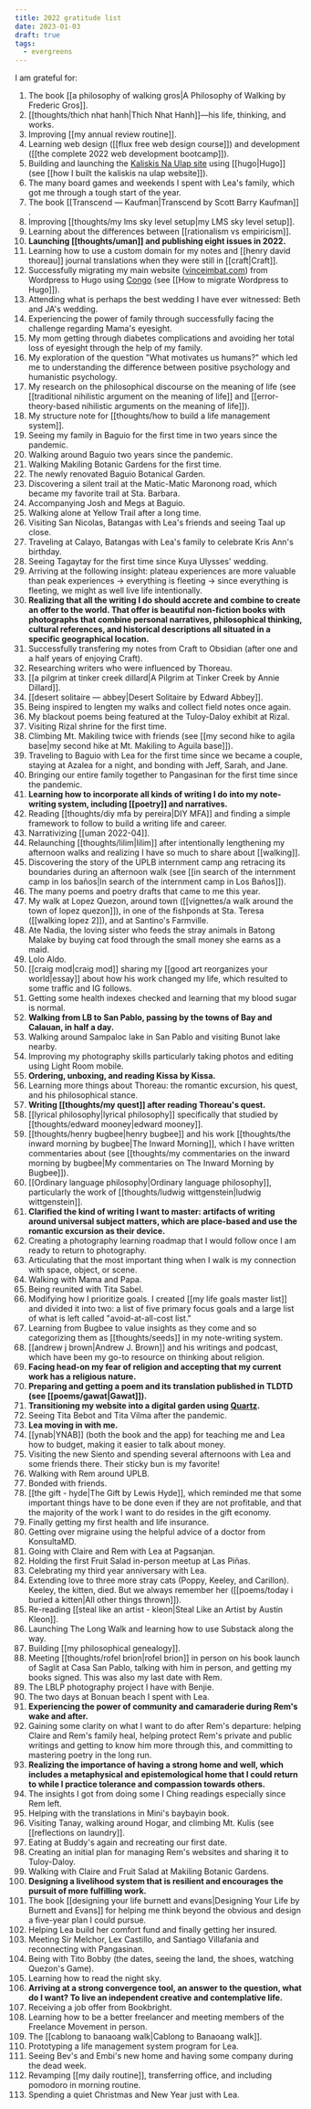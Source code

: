 ```yaml
---
title: 2022 gratitude list
date: 2023-01-03
draft: true
tags:
  - evergreens
---
```

I am grateful for:

1. The book [[a philosophy of walking gros|A Philosophy of Walking by Frederic Gros]].
2. [[thoughts/thich nhat hanh|Thich Nhat Hanh]]—his life, thinking, and works.
3. Improving [[my annual review routine]].
4. Learning web design ([[flux free web design course]]) and development ([[the complete 2022 web development bootcamp]]).
5. Building and launching the [Kaliskis Na Ulap site](https://kaliskisnaulap.com/) using [[hugo|Hugo]] (see [[how I built the kaliskis na ulap website]]).
6. The many board games and weekends I spent with Lea's family, which got me through a tough start of the year.
7. The book [[Transcend — Kaufman|Transcend by Scott Barry Kaufman]] .
8. Improving [[thoughts/my lms sky level setup|my LMS sky level setup]].
9. Learning about the differences between [[rationalism vs empiricism]].
10. **Launching [[thoughts/uman]] and publishing eight issues in 2022.**
11. Learning how to use a custom domain for my notes and [[henry david thoreau]] journal translations when they were still in [[craft|Craft]].
12. Successfully migrating my main website ([vinceimbat.com](https://vinceimbat.com/)) from Wordpress to Hugo using [Congo](https://jpanther.github.io/congo/)  (see [[How to migrate Wordpress to Hugo]]).
13.  Attending what is perhaps the best wedding I have ever witnessed: Beth and JA's wedding.
14. Experiencing the power of family through successfully facing the challenge regarding Mama's eyesight.
15. My mom getting through diabetes complications and avoiding her total loss of eyesight through the help of my family.
16. My exploration of the question "What motivates us humans?" which led me to understanding the difference between positive psychology and humanistic psychology.
17. My research on the philosophical discourse on the meaning of life (see [[traditional nihilistic argument on the meaning of life]] and [[error-theory-based nihilistic arguments on the meaning of life]]).
18. My structure note for [[thoughts/how to build a life management system]].
19. Seeing my family in Baguio for the first time in two years since the pandemic.
20. Walking around Baguio two years since the pandemic.
21. Walking Makiling Botanic Gardens for the first time.
22. The newly renovated Baguio Botanical Garden.
23. Discovering a silent trail at the Matic-Matic Maronong road, which became my favorite trail at Sta. Barbara.
24. Accompanying Josh and Megs at Baguio.
25. Walking alone at Yellow Trail after a long time.
26. Visiting San Nicolas, Batangas with Lea's friends and seeing Taal up close.
27. Traveling at Calayo, Batangas with Lea's family to celebrate Kris Ann's birthday.
28. Seeing Tagaytay for the first time since Kuya Ulysses' wedding.
29. Arriving at the following insight: plateau experiences are more valuable than peak experiences -> everything is fleeting -> since everything is fleeting, we might as well live life intentionally.
30. **Realizing that all the writing I do should accrete and combine to create an offer to the world. That offer is beautiful non-fiction books with photographs that combine personal narratives, philosophical thinking, cultural references, and historical descriptions all situated in a specific geographical location.**
31. Successfully transfering my notes from Craft to Obsidian (after one and a half years of enjoying Craft).
32. Researching writers who were influenced by Thoreau.
33. [[a pilgrim at tinker creek dillard|A Pilgrim at Tinker Creek by Annie Dillard]].
34. [[desert solitaire — abbey|Desert Solitaire by Edward Abbey]].
35. Being inspired to lengten my walks and collect field notes once again.
36. My blackout poems being featured at the Tuloy-Daloy exhibit at Rizal.
37. Visiting Rizal shrine for the first time.
38. Climbing Mt. Makiling twice with friends (see [[my second hike to agila base|my second hike at Mt. Makiling to Aguila base]]).
39. Traveling to Baguio with Lea for the first time since we became a couple, staying at Azalea for a night, and bonding with Jeff, Sarah, and Jane.
40. Bringing our entire family together to Pangasinan for the first time since the pandemic.
41. **Learning how to incorporate all kinds of writing I do into my note-writing system, including [[poetry]] and narratives.**
42. Reading [[thoughts/diy mfa by pereira|DIY MFA]] and finding a simple framework to follow to build a writing life and career.
43. Narrativizing [[uman 2022-04]].
44. Relaunching [[thoughts/lilim|lilim]] after intentionally lengthening my afternoon walks and realizing I have so much to share about [[walking]].
45. Discovering the story of the UPLB internment camp ang retracing its boundaries during an afternoon walk (see [[in search of the internment camp in los baños|In search of the internment camp in Los Baños]]). 
46. The many poems and poetry drafts that came to me this year.
47. My walk at Lopez Quezon, around town ([[vignettes/a walk around the town of lopez quezon]]), in one of the fishponds at Sta. Teresa ([[walking lopez 2]]), and at Santino's Farmville.
48. Ate Nadia, the loving sister who feeds the stray animals in Batong Malake by buying cat food through the small money she earns as a maid.
49. Lolo Aldo.
50. [[craig mod|craig mod]] sharing my [[good art reorganizes your world|essay]] about how his work changed my life, which resulted to some traffic and IG follows.
51. Getting some health indexes checked and learning that my blood sugar is normal.
52. **Walking from LB to San Pablo, passing by the towns of Bay and Calauan, in half a day.**
53. Walking around Sampaloc lake in San Pablo and visiting Bunot lake nearby.
54. Improving my photography skills particularly taking photos and editing using Light Room mobile.
55. **Ordering, unboxing, and reading Kissa by Kissa.**
56. Learning more things about Thoreau: the romantic excursion, his quest, and his philosophical stance.
57. **Writing [[thoughts/my quest]] after reading Thoreau's quest.**
58. [[lyrical philosophy|lyrical philosophy]] specifically that studied by [[thoughts/edward mooney|edward mooney]].
59. [[thoughts/henry bugbee|henry bugbee]] and his work [[thoughts/the inward morning by bugbee|The Inward Morning]], which I have written commentaries about (see [[thoughts/my commentaries on the inward morning by bugbee|My commentaries on The Inward Morning by Bugbee]]).
60. [[Ordinary language philosophy|Ordinary language philosophy]], particularly the work of [[thoughts/ludwig wittgenstein|ludwig wittgenstein]].
61. **Clarified the kind of writing I want to master: artifacts of writing around universal subject matters, which are place-based and use the romantic excursion as their device.**
62. Creating a photography learning roadmap that I would follow once I am ready to return to photography.
63. Articulating that the most important thing when I walk is my connection with space, object, or scene.
64. Walking with Mama and Papa.
65. Being reunited with Tita Sabel.
66. Modifying how I prioritize goals. I created [[my life goals master list]] and divided it into two: a list of five primary focus goals and a large list of what is left called "avoid-at-all-cost list."
67. Learning from Bugbee to value insights as they come and so categorizing them as [[thoughts/seeds]] in my note-writing system.
68. [[andrew j brown|Andrew J. Brown]] and his writings and podcast, which have been my go-to resource on thinking about religion.
69. **Facing head-on my fear of religion and accepting that my current work has a religious nature.**
70. **Preparing and getting a poem and its translation published in TLDTD (see [[poems/gawat|Gawat]]).**
71. **Transitioning my website into a digital garden using [Quartz](https://quartz.jzhao.xyz/).**
72. Seeing Tita Bebot and Tita Vilma after the pandemic.
73. **Lea moving in with me.**
74. [[ynab|YNAB]] (both the book and the app) for teaching me and Lea how to budget, making it easier to talk about money.
75. Visiting the new Siento and spending several afternoons with Lea and some friends there. Their sticky bun is my favorite!
77. Walking with Rem around UPLB.
78. Bonded with friends.
79. [[the gift - hyde|The Gift by Lewis Hyde]], which reminded me that some important things have to be done even if they are not profitable, and that the majority of the work I want to do resides in the gift economy.
80. Finally getting my first health and life insurance.
81. Getting over migraine using the helpful advice of a doctor from KonsultaMD.
82. Going with Claire and Rem with Lea at Pagsanjan.
83. Holding the first Fruit Salad in-person meetup at Las Piñas.
84. Celebrating my third year anniversary with Lea.
85. Extending love to three more stray cats (Poppy, Keeley, and Carillon). Keeley, the kitten, died. But we always remember her ([[poems/today i buried a kitten|All other things thrown]]).
86. Re-reading [[steal like an artist - kleon|Steal Like an Artist by Austin Kleon]].
87. Launching The Long Walk and learning how to use Substack along the way.
88. Building [[my philosophical genealogy]].
89. Meeting [[thoughts/rofel brion|rofel brion]] in person on his book launch of Saglit at Casa San Pablo, talking with him in person, and getting my books signed. This was also my last date with Rem.
90. The LBLP photography project I have with Benjie.
91. The two days at Bonuan beach I spent with Lea.
92. **Experiencing the power of community and camaraderie during Rem's wake and after.**
93. Gaining some clarity on what I want to do after Rem's departure: helping Claire and Rem's family heal, helping protect Rem's private and public writings and getting to know him more through this, and committing to mastering poetry in the long run.
94. **Realizing the importance of having a strong home and well, which includes a metaphysical and epistemological home that I could return to while I practice tolerance and compassion towards others.**
95. The insights I got from doing some I Ching readings especially since Rem left.
96. Helping with the translations in Mini's baybayin book.
97. Visiting Tanay, walking around Hogar, and climbing Mt. Kulis (see [[reflections on laundry]].
98. Eating at Buddy's again and recreating our first date.
99. Creating an initial plan for managing Rem's websites and sharing it to Tuloy-Daloy.
100. Walking with Claire and Fruit Salad at Makiling Botanic Gardens.
101. **Designing a livelihood system that is resilient and encourages the pursuit of more fulfilling work.**
102. The book [[designing your life burnett and evans|Designing Your Life by Burnett and Evans]] for helping me think beyond the obvious and design a five-year plan I could pursue.
103. Helping Lea build her comfort fund and finally getting her insured.
104. Meeting Sir Melchor, Lex Castillo, and Santiago Villafania and reconnecting with Pangasinan.
105. Being with Tito Bobby (the dates, seeing the land, the shoes, watching Quezon's Game).
106. Learning how to read the night sky.
107. **Arriving at a strong convergence tool, an answer to the question, what do I want? To live an independent creative and contemplative life.**
108. Receiving a job offer from Bookbright.
109. Learning how to be a better freelancer and meeting members of the Freelance Movement in person.
110. The [[cablong to banaoang walk|Cablong to Banaoang walk]].
111. Prototyping a life management system program for Lea.
112. Seeing Bev's and Embi's new home and having some company during the dead week.
113. Revamping [[my daily routine]], transferring office, and including pomodoro in morning routine.
114. Spending a quiet Christmas and New Year just with Lea.